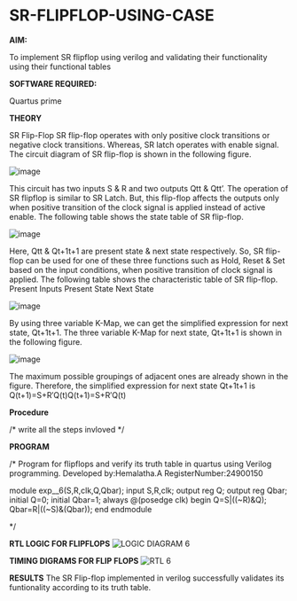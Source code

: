 # SR-FLIPFLOP-USING-CASE

**AIM:**

To implement  SR flipflop using verilog and validating their functionality using their functional tables

**SOFTWARE REQUIRED:**

Quartus prime

**THEORY**

SR Flip-Flop SR flip-flop operates with only positive clock transitions or negative clock transitions. Whereas, SR latch operates with enable signal. The circuit diagram of SR flip-flop is shown in the following figure.

![image](https://github.com/naavaneetha/SR-FLIPFLOP-USING-CASE/assets/154305477/0f710028-ad52-4d3e-9276-8714cf023a25)

 
This circuit has two inputs S & R and two outputs Qtt & Qtt’. The operation of SR flipflop is similar to SR Latch. But, this flip-flop affects the outputs only when positive transition of the clock signal is applied instead of active enable. The following table shows the state table of SR flip-flop.

![image](https://github.com/naavaneetha/SR-FLIPFLOP-USING-CASE/assets/154305477/dabfc4f4-87e3-4cbc-9472-f89ee1b5ed30)

 
Here, Qtt & Qt+1t+1 are present state & next state respectively. So, SR flip-flop can be used for one of these three functions such as Hold, Reset & Set based on the input conditions, when positive transition of clock signal is applied. The following table shows the characteristic table of SR flip-flop. Present Inputs Present State Next State

![image](https://github.com/naavaneetha/SR-FLIPFLOP-USING-CASE/assets/154305477/dd90d16c-aec5-4290-a586-e2346b1e9eb5)

 
By using three variable K-Map, we can get the simplified expression for next state, Qt+1t+1. The three variable K-Map for next state, Qt+1t+1 is shown in the following figure.

![image](https://github.com/naavaneetha/SR-FLIPFLOP-USING-CASE/assets/154305477/473efad6-d70b-4ca7-aeb7-898bbfca319f)

 
The maximum possible groupings of adjacent ones are already shown in the figure. Therefore, the simplified expression for next state Qt+1t+1 is Q(t+1)=S+R′Q(t)Q(t+1)=S+R′Q(t)

**Procedure**

/* write all the steps invloved */

**PROGRAM**

/* Program for flipflops and verify its truth table in quartus using Verilog programming. 
Developed by:Hemalatha.A 
RegisterNumber:24900150

 module exp__6(S,R,clk,Q,Qbar);
 input S,R,clk;
 output reg Q;
 output reg Qbar;
 initial Q=0;
 initial Qbar=1;
 always @(posedge clk)
 begin
 Q=S|((~R)&Q);
 Qbar=R|((~S)&(Qbar));
 end
 endmodule


*/

**RTL LOGIC FOR FLIPFLOPS**
![LOGIC DIAGRAM 6](https://github.com/user-attachments/assets/bab90934-8154-4bc0-af9c-12bbfe17d1c5)

**TIMING DIGRAMS FOR FLIP FLOPS**
![RTL 6](https://github.com/user-attachments/assets/0f33b1a8-93f6-41e4-adc8-604c39cc8f60)

**RESULTS**
The SR Flip-flop implemented in verilog successfully validates its funtionality according to
 its truth table.
 
